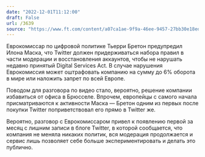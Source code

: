 ```yaml
---
date: "2022-12-01T11:12:00"
draft: False
url: /3639
source: "https://www.ft.com/content/a07ca1ae-9f9a-46ee-9457-27bb30e18ed2"
---
```


Еврокомиссар по цифровой политике Тьерри Бретон предупредил Илона Маска, что Twitter должен придерживаться набора правил в части модерации и восстановления аккаунтов, чтобы не нарушать недавно принятый Digital Services Act. В случае нарушения Еврокомиссия может оштрафовать компанию на сумму до 6% оборота в мире или наложить запрет по всей Европе. 

Поводом для разговора по видео стало, вероятно, решение компании избавиться от офиса в Брюсселе. Впрочем, европейцы с самого начала присматриваются к активности Маска — Бретон одним из первых после покупки Twitter поприветствовал его прямо в Twitter же.

Вероятно, разговор с Еврокомиссаром привел к появлению первой за месяц с лишним записи в блоге Twitter, в которой сообщается, что компания не меняла никаких политик, вся модерация продолжается и сервис лишь позволяет себе больше экспериментировать и делать это публично.
